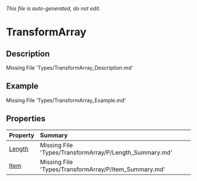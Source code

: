 *This file is auto-generated, do not edit.*

# TransformArray
## Description
Missing File 'Types/TransformArray_Description.md'
## Example
Missing File 'Types/TransformArray_Example.md'
## Properties
| Property | Summary |
|:-----|:--------|
|[Length](TransformArray/P/Length.md)|Missing File 'Types/TransformArray/P/Length_Summary.md'|
|[Item](TransformArray/P/Item.md)|Missing File 'Types/TransformArray/P/Item_Summary.md'|
